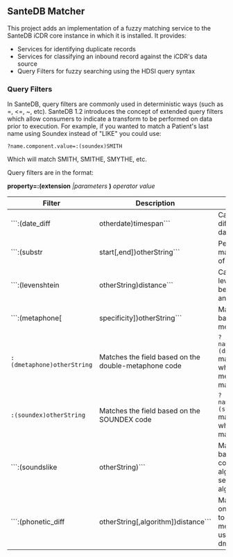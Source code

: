## SanteDB Matcher

This project adds an implementation of a fuzzy matching service to the SanteDB iCDR 
core instance in which it is installed. It provides:

* Services for identifying duplicate records 
* Services for classifying an inbound record against the iCDR's data source
* Query Filters for fuzzy searching using the HDSI query syntax


### Query Filters

In SanteDB, query filters are commonly used in deterministic ways (such as =, <=, ~, etc). SanteDB
1.2 introduces the concept of extended query filters which allow consumers to indicate a transform 
to be performed on data prior to execution. For example, if you wanted to match a Patient's last name
using Soundex instead of "LIKE" you could use:

```
?name.component.value=:(soundex)SMITH
```

Which will match SMITH, SMITHE, SMYTHE, etc.

Query filters are in the format:

**property=:(extension** *|parameters* **)** *operator* *value*

| Filter | Description | Example |
|-|-|-|
| ```:(date_diff|otherdate)timespan``` | Calculates the difference between two dates | ```?dateOfBirth=:(date_diff|2018-01-01)<1w``` Matches all patients born within one week of 2018-01-01  |
| ```:(substr|start[,end])otherString``` | Performs a partial match on a sub-portion of the string | ```?identifier.value=:(substr|0,6)304-304-394``` matches all patients who have an identifier starting with 304-30 |
| ```:(levenshtein|otherString)distance``` | Calculates the levenshtein difference between the property and input | ```?name.component.value=:(levenshtein|Jenny)<1``` matches all patients who's name is only one character different than Jenny (Jenn, Jennye but not Jennie) |
| ```:(metaphone[|specificity])otherString``` | Matches the field based on the metaphone code | ```?name.component.value=:(metaphone)Smith``` matches any name whose metaphone code matches SMITH|
| ```:(dmetaphone)otherString```| Matches the field based on the double-metaphone code | ```?name.component.value=:(dmetaphone)Smith``` matches any name whose double metaphone code matches SMITH|
| ```:(soundex)otherString```| Matches the field based on the SOUNDEX code | ```?name.component.value=:(soundex)Smith``` matches any name whose soundex code matches SMITH|
| ```:(soundslike|otherString)```| Matches the field based on the currently configured phonetic algorithm handler (lets server decide the algorithm)||
| ```:(phonetic_diff|otherString[,algorithm])distance``` | Matches a field based on phonetic difference to another code using metaphone (default) or using soundex or dmetaphone| ```?name.component.value=:(phonetic_diff|SMITH)<2``` Matches any name where the metaphone code is only 1 character different|
